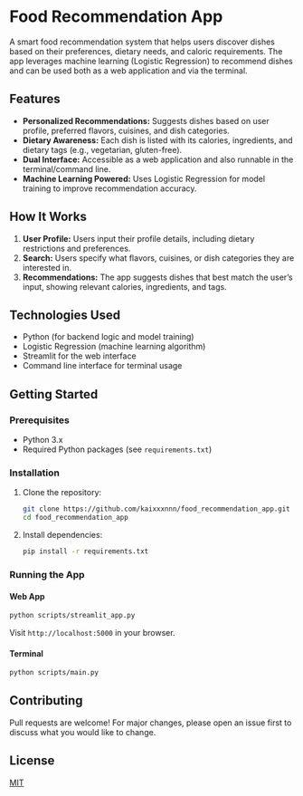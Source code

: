 # Food Recommendation App

A smart food recommendation system that helps users discover dishes based on their preferences, dietary needs, and caloric requirements. The app leverages machine learning (Logistic Regression) to recommend dishes and can be used both as a web application and via the terminal.

## Features

- **Personalized Recommendations:** Suggests dishes based on user profile, preferred flavors, cuisines, and dish categories.
- **Dietary Awareness:** Each dish is listed with its calories, ingredients, and dietary tags (e.g., vegetarian, gluten-free).
- **Dual Interface:** Accessible as a web application and also runnable in the terminal/command line.
- **Machine Learning Powered:** Uses Logistic Regression for model training to improve recommendation accuracy.

## How It Works

1. **User Profile:** Users input their profile details, including dietary restrictions and preferences.
2. **Search:** Users specify what flavors, cuisines, or dish categories they are interested in.
3. **Recommendations:** The app suggests dishes that best match the user’s input, showing relevant calories, ingredients, and tags.

## Technologies Used

- Python (for backend logic and model training)
- Logistic Regression (machine learning algorithm)
- Streamlit for the web interface
- Command line interface for terminal usage

## Getting Started

### Prerequisites

- Python 3.x
- Required Python packages (see `requirements.txt`)

### Installation

1. Clone the repository:
    ```bash
    git clone https://github.com/kaixxxnnn/food_recommendation_app.git
    cd food_recommendation_app
    ```

2. Install dependencies:
    ```bash
    pip install -r requirements.txt
    ```

### Running the App

#### Web App

```bash
python scripts/streamlit_app.py
```
Visit `http://localhost:5000` in your browser.

#### Terminal

```bash
python scripts/main.py
```

## Contributing

Pull requests are welcome! For major changes, please open an issue first to discuss what you would like to change.

## License

[MIT](LICENSE)
